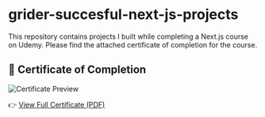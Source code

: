 # grider-succesful-next-js-projects
This repository contains projects I built while completing a Next.js course on Udemy. Please find the attached certificate of completion for the course.

## 📄 Certificate of Completion

![Certificate Preview](./certificate.jpg)

👉 [View Full Certificate (PDF)](./Certificate.pdf)
